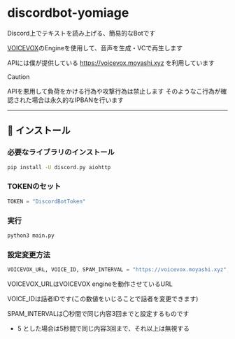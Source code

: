 # discordbot-yomiage

Discord上でテキストを読み上げる、簡易的なBotです

[VOICEVOX](https://voicevox.hiroshiba.jp/)のEngineを使用して、音声を生成・VCで再生します

APIには僕が提供している https://voicevox.moyashi.xyz を利用しています
> [!CAUTION]
> APIを悪用して負荷をかける行為や攻撃行為は禁止します
> そのようなこ行為が確認された場合は永久的なIPBANを行います

---

## 🔧 インストール

### 必要なライブラリのインストール

```bash
pip install -U discord.py aiohttp
```
### TOKENのセット
```python
TOKEN = "DiscordBotToken"
```

### 実行
```bash
python3 main.py
```

### 設定変更方法
```python
VOICEVOX_URL, VOICE_ID, SPAM_INTERVAL = "https://voicevox.moyashi.xyz", 1, 10
```
VOICEVOX_URLはVOICEVOX engineを動作させているURL

VOICE_IDは話者IDです(この数値をいじることで話者を変更できます)

SPAM_INTERVALは〇秒間で同じ内容3回までと設定するものです
- 5 とした場合は5秒間で同じ内容3回まで、それ以上は無視する

